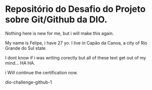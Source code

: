 # Repositório do Desafio do Projeto sobre Git/Github da DIO.
Nothing here is new for me, but i will make this again.

My name is Felipe, i have 27 yo.
I live in Capão da Canoa, a city of Rio Grande do Sul state.

I dont know if i was writing corectly but all of these text get out of my mind... HA HA.

i Will continue the certification now.

dio-challenge-github-1
